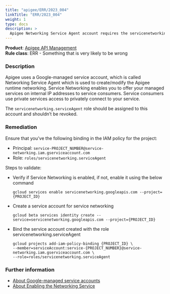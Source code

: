 ```yaml
---
title: "apigee/ERR/2023_004"
linkTitle: "ERR/2023_004"
weight: 1
type: docs
description: >
  Apigee Networking Service Agent account requires the servicenetworking.serviceAgent role
---
```


**Product**: [Apigee API Management](https://cloud.google.com/apigee)\
**Rule class**: ERR - Something that is very likely to be wrong


### Description

Apigee uses a Google-managed service account, which is called Networking Service Agent which is used to create/modify
the Apigee runtime networking. Service Networking enables you to offer your managed services on internal IP addresses
to service consumers. Service consumers use private services access to privately connect to your service.

The `servicenetworking.serviceAgent` role should be assigned to this account and shouldn’t be revoked.


### Remediation

Ensure that you’ve the following binding in the IAM policy for the project:

- Principal: `service-PROJECT_NUMBER@service-networking.iam.gserviceaccount.com`
- Role: `roles/servicenetworking.serviceAgent`

Steps to validate:

- Verify if Service Networking is enabled, if not, enable it using the below command

   `gcloud services enable servicenetworking.googleapis.com --project={PROJECT_ID}`

- Create a service account for service networking

   `gcloud beta services identity create --service=servicenetworking.googleapis.com --project={PROJECT_ID}`

- Bind the service account created with the role servicenetworking.serviceAgent

  ```
  gcloud projects add-iam-policy-binding {PROJECT_ID} \
  --member=serviceAccount:service-{PROJECT_NUMBER}@service-networking.iam.gserviceaccount.com \
  --role=roles/servicenetworking.serviceAgent
  ```


### Further information

- [ About Google-managed service accounts ](https://cloud.google.com/iam/docs/service-agents)
- [ About Enabling the Networking Service ](https://cloud.google.com/service-infrastructure/docs/service-networking/getting-started#enabling_the_service)
